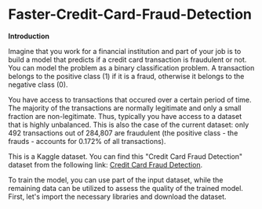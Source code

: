 # Faster-Credit-Card-Fraud-Detection

**Introduction**

Imagine that you work for a financial institution and part of your job is to build a model that predicts if a credit card transaction is fraudulent or not. You can model the problem as a binary classification problem. A transaction belongs to the positive class (1) if it is a fraud, otherwise it belongs to the negative class (0).

You have access to transactions that occured over a certain period of time. The majority of the transactions are normally legitimate and only a small fraction are non-legitimate. Thus, typically you have access to a dataset that is highly unbalanced. This is also the case of the current dataset: only 492 transactions out of 284,807 are fraudulent (the positive class - the frauds - accounts for 0.172% of all transactions).

This is a Kaggle dataset. You can find this "Credit Card Fraud Detection" dataset from the following link: [Credit Card Fraud Detection](https://www.kaggle.com/datasets/mlg-ulb/creditcardfraud).

To train the model, you can use part of the input dataset, while the remaining data can be utilized to assess the quality of the trained model. First, let's import the necessary libraries and download the dataset.

